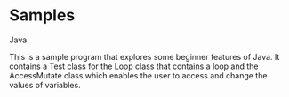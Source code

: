 # Samples
Java 

This is a sample program that explores some beginner features of Java. It contains a Test class for the Loop class that contains a loop and the AccessMutate class which enables the user to access and change the values of variables. 
